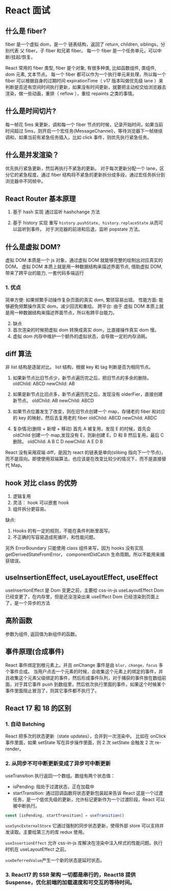 # React 面试

## 什么是 fiber?

fiber 是一个虚拟 dom，是一个 链表结构，返回了 return, children, siblings，分别代表 父 fiber，子 fiber 和兄弟 fiber。
每一个 fiber 是一个任务单元，可以中断/挂起/恢复。

React 常用的 fiber 类型, fiber 是个对象, 有很多种类, 比如函数组件, 类组件, dom 元素, 文本节点。
每一个 fiber 都可以作为一个执行单元来处理，所以每一个 fiber 可以根据自身的过期时间 expirationTime（ v17 版本叫做优先级 lane ）来判断是否还有空间时间执行更新，如果没有时间更新，就要把主动权交给浏览器去渲染，做一些动画，重排（ reflow ），重绘 repaints 之类的事情。

## 什么是时间切片?

每一帧花 5ms 来更新，调和每一个 fiber 节点的时候，记录开始时间，如果当前时间超过 5ms，则开启一个宏任务(MessageChannel)，等待浏览器下一帧继续调和，如果当前有紧急任务插入，比如 click 事件，则优先执行紧急任务。

## 什么是并发渲染？

优先执行紧急更新，然后再执行不紧急的更新。
对于每次更新分配一个 lane，区分它的紧急程度。通过 fiber 结构将不紧急的更新拆分成多段，通过宏任务拆分到浏览器中不同帧中。

## React Router 基本原理

1. 基于 hash 实现
   通过监听 hashchange 方法

2. 基于 history 实现
   重写 `history.pushState, history.replaceState` 从而可以监听到事件。
   对于浏览器的前进和后退，监听 popstate 方法。

## 什么是虚拟 DOM?

虚拟 DOM 本质是一个 js 对象，通过虚拟 DOM 就能够完整的绘制出对应真实的 DOM。
虚拟 DOM 本质上就是用一种数据结构来描述界面节点, 借助虚拟 DOM, 带来了跨平台的能力, 一套代码多端运行

### 1. 优点

简单方便: 如果频繁手动操作复杂页面的真实 dom, 繁琐容易出错。
性能方面: 能够避免频繁操作真实 dom，减少回流和重绘。
跨平台: 由于 虚拟 DOM 本质上就是用一种数据结构来描述界面节点，所以有跨平台能力。

2. 缺点
1. 首次渲染的时候把虚拟 dom 转换成真实 dom，比直接操作真实 dom 慢。
1. 虚拟 dom 内存中维护一个额外的虚拟状态，会导致一定的内存消耗。

## diff 算法

非 list 结构是逐层对比。
list 结构，根据 key 和 tag 判断是否为相同节点。

1. 如果新节点比旧节点少，新节点遍历完之后，把旧节点的多余的删除。
   oldChild: ABCD
   newChild: AB

2. 如果是新节点比旧点多，新节点遍历完之后，发现没有 olderFier，直接创建新节点。
   oldChild: AB
   newChild: ABCD

3. 如果节点位置发生了改变，则在旧节点创建一个 map，存储老的 fiber 和对应的 key 的映射，然后去复用老的 fiber
   oldChild: ABCD
   newChild: ABDC

4. 复杂情况(删除 + 新增 + 移动)
   首先 A 被复用，发现 E 的时候，首先会 oldChild 创建一个 map,发现没有 E，则新创建 E，D 和 B 然后复用，最后 C 删除。
   oldChild: A B C D
   newChild: A E D B

React 没有采用双端 diff，是因为 react 的链表是单向(slibing 指向下一个节点)，而不是双向。即使使用双端算法，也应该是在改变比较少的情况下，而不是直接替代 Map。

## hook 对比 class 的优势

1. 逻辑复用
2. 灵活： hook 可以嵌套 hook
3. 组件拆分更容易。

缺点:

1. Hooks 的有一定的规则，不能在条件判断里面写。
2. 不正确的写容易造成死循环，和性能问题。

另外 ErrorBoundary 只能使用 class 组件来写，因为 hooks 没有实现 getDerivedStateFromError， componentDidCatch 生命周期。所以不能用来捕获错误。

## useInsertionEffect, useLayoutEffect, useEffect

useInsertionEffect 是 Dom 变更之前，主要给 css-in-js
useLayoutEffect Dom 已经变更了，在内存里，但是还没渲染出来
useEffect Dom 已经渲染到页面上了，是一个异步的方法

## 高阶函数

参数为组件, 返回值为新组件的函数。

## 事件原理(合成事件)

React 事件绑定到根元素上。并且 onChange 事件是由 `blur，change，focus` 多个事件合成。
当用户点击一个元素的时候，会收集这个元素上的绑定的事件，并且收集这个元素父级绑定的事件，然后形成事件队列，对于捕获的事件放在数组前面，对于其它事件 push 到数组里，然后依次执行里面的事件，如果这个时候某个事件里面阻止冒泡了，则其它事件都不执行了。

## React 17 和 18 的区别

### 1. 自动 Batching

React 把多次的状态更新（state updates），合并到一次渲染中。
比如在 onClick 事件里面，如果 setState 写在异步操作里面，则 2 次 setState 会触发 2 次 re-render。

### 2. 从同步不可中断更新变成了异步可中断更新

useTransition 执行返回一个数组。数组有两个状态值：

- isPending: 指处于过渡状态，正在加载中
- startTransition: 通过回调函数将状态更新包装起来告诉 React 这是一个过渡任务，是一个低优先级的更新，允许标记更新作为一个过渡阶段，React 可以被中断执行。

```js
const [isPending, startTransition] = useTransition()
```

`useSyncExternalStore` 它通过强制的同步状态更新，使得外部 store 可以支持并发读取。主要给第三方的库 redux 使用。

`useInsertionEffect` 允许 css-in-js 库解决在渲染中注入样式的性能问题。执行时机在 useLayoutEffect 之前。

`useDeferredValue`产生一个新的状态是延时状态。

### 3. React17 的 SSR 架构 一切都是串行的，React18 提供 Suspense，优化前端的加载速度和可交互的等待时间。
